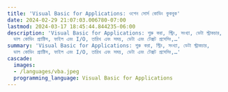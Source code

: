 ```yaml
---
title: 'Visual Basic for Applications: ওপেন সোর্স কোডিং কুকবুক'
date: 2024-02-29 21:07:03.006780-07:00
lastmod: 2024-03-17 18:45:44.844235-06:00
description: 'Visual Basic for Applications: শুরু করা, স্ট্রিং, সংখ্যা, ডেটা স্ট্রাকচার,
  ভাল কোডিং প্র্যাক্টিস, ফাইল এবং I/O, তারিখ এবং সময়, ডেটা এবং টেক্সট প্রসেসিং,…'
summary: 'Visual Basic for Applications: শুরু করা, স্ট্রিং, সংখ্যা, ডেটা স্ট্রাকচার,
  ভাল কোডিং প্র্যাক্টিস, ফাইল এবং I/O, তারিখ এবং সময়, ডেটা এবং টেক্সট প্রসেসিং,…'
cascade:
  images:
  - /languages/vba.jpeg
  programming_language: Visual Basic for Applications
---
```

